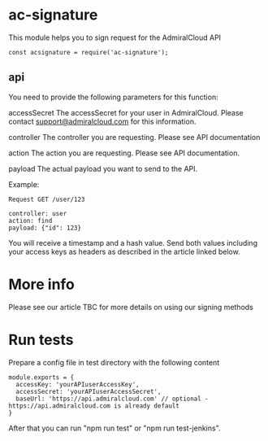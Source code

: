 # ac-signature

This module helps you to sign request for the AdmiralCloud API

```
const acsignature = require('ac-signature');
```

## api
You need to provide the following parameters for this function:

accessSecret
The accessSecret for your user in AdmiralCloud. Please contact support@admiralcloud.com for this information.

controller
The controller you are requesting. Please see API documentation

action
The action you are requesting. Please see API documentation.

payload
The actual payload you want to send to the API.

Example:
```
Request GET /user/123

controller: user
action: find
payload: {"id": 123}
```

You will receive a timestamp and a hash value. Send both values including your access keys as headers as described in the article linked below.

# More info
Please see our article TBC for more details on using our signing methods

# Run tests
Prepare a config file in test directory with the following content
```
module.exports = {
  accessKey: 'yourAPIuserAccessKey',
  accessSecret: 'yourAPIuserAccessSecret',
  baseUrl: 'https://api.admiralcloud.com' // optional - https://api.admiralcloud.com is already default
}

```

After that you can run "npm run test" or "npm run test-jenkins".
